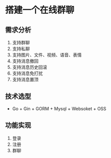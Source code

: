 # 搭建一个在线群聊

## 需求分析

1. 支持群聊
2. 支持私聊
3. 支持图片、文件、视频、语音、表情
4. 支持消息撤回
5. 支持消息历史回滚
6. 支持消息免打扰
7. 支持消息置顶

## 技术选型
- Go + Gin + GORM + Mysql + Websoket + OSS

## 功能实现
1. 登录
2. 注册
3. 群聊